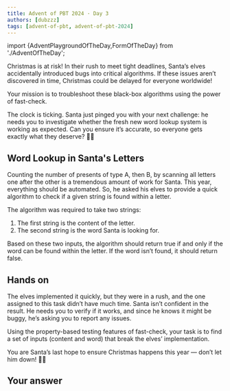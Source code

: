 ```yaml
---
title: Advent of PBT 2024 · Day 3
authors: [dubzzz]
tags: [advent-of-pbt, advent-of-pbt-2024]
---
```


import {AdventPlaygroundOfTheDay,FormOfTheDay} from './AdventOfTheDay';

Christmas is at risk! In their rush to meet tight deadlines, Santa’s elves accidentally introduced bugs into critical algorithms. If these issues aren’t discovered in time, Christmas could be delayed for everyone worldwide!

Your mission is to troubleshoot these black-box algorithms using the power of fast-check.

The clock is ticking. Santa just pinged you with your next challenge: he needs you to investigate whether the fresh new word lookup system is working as expected. Can you ensure it’s accurate, so everyone gets exactly what they deserve? 🎄🔧

<!--truncate-->

## Word Lookup in Santa's Letters

Counting the number of presents of type A, then B, by scanning all letters one after the other is a tremendous amount of work for Santa. This year, everything should be automated. So, he asked his elves to provide a quick algorithm to check if a given string is found within a letter.

The algorithm was required to take two strings:

1. The first string is the content of the letter.
2. The second string is the word Santa is looking for.

Based on these two inputs, the algorithm should return true if and only if the word can be found within the letter. If the word isn’t found, it should return false.

## Hands on

The elves implemented it quickly, but they were in a rush, and the one assigned to this task didn’t have much time. Santa isn’t confident in the result. He needs you to verify if it works, and since he knows it might be buggy, he’s asking you to report any issues.

Using the property-based testing features of fast-check, your task is to find a set of inputs (content and word) that break the elves’ implementation.

You are Santa’s last hope to ensure Christmas happens this year — don’t let him down! 🎄🔧

<AdventPlaygroundOfTheDay />

## Your answer

<FormOfTheDay />
